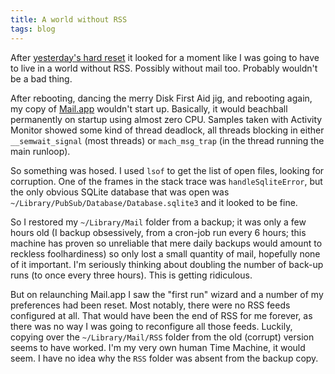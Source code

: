 ```yaml
---
title: A world without RSS
tags: blog
---
```


After [yesterday's hard reset](http://wincent.dev/a/about/wincent/weblog/archives/2007/11/involuntary_reb_17.php) it looked for a moment like I was going to have to live in a world without RSS. Possibly without mail too. Probably wouldn't be a bad thing.

After rebooting, dancing the merry Disk First Aid jig, and rebooting again, my copy of [Mail.app](http://wincent.dev/wiki/Mail.app) wouldn't start up. Basically, it would beachball permanently on startup using almost zero CPU. Samples taken with Activity Monitor showed some kind of thread deadlock, all threads blocking in either `__semwait_signal` (most threads) or `mach_msg_trap` (in the thread running the main runloop).

So something was hosed. I used `lsof` to get the list of open files, looking for corruption. One of the frames in the stack trace was `handleSqliteError`, but the only obvious SQLite database that was open was `~/Library/PubSub/Database/Database.sqlite3` and it looked to be fine.

So I restored my `~/Library/Mail` folder from a backup; it was only a few hours old (I backup obsessively, from a cron-job run every 6 hours; this machine has proven so unreliable that mere daily backups would amount to reckless foolhardiness) so only lost a small quantity of mail, hopefully none of it important. I'm seriously thinking about doubling the number of back-up runs (to once every three hours). This is getting ridiculous.

But on relaunching Mail.app I saw the "first run" wizard and a number of my preferences had been reset. Most notably, there were no RSS feeds configured at all. That would have been the end of RSS for me forever, as there was no way I was going to reconfigure all those feeds. Luckily, copying over the `~/Library/Mail/RSS` folder from the old (corrupt) version seems to have worked. I'm my very own human Time Machine, it would seem. I have no idea why the `RSS` folder was absent from the backup copy.
